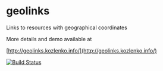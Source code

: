 # geolinks

Links to resources with geographical coordinates

More details and demo available at

[http://geolinks.kozlenko.info/](http://geolinks.kozlenko.info/)


[![Build Status](https://travis-ci.org/maxim75/geolinks.svg)](https://travis-ci.org/maxim75/geolinks)
